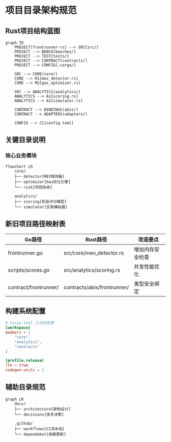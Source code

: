 # 项目目录架构规范

## Rust项目结构蓝图
```mermaid
graph TD
    PROJECT[frontrunner-rs] --> SRC[src/]
    PROJECT --> BENCH[benches/]
    PROJECT --> TEST[tests/]
    PROJECT --> CONTRACT[contracts/]
    PROJECT --> CONFIG[.cargo/]
    
    SRC --> CORE(core/)
    CORE --> M1[mev_detector.rs]
    CORE --> M2[gas_optimizer.rs]
    
    SRC --> ANALYTICS(analytics/)
    ANALYTICS --> A1[scoring.rs]
    ANALYTICS --> A2[simulator.rs]
    
    CONTRACT --> BINDINGS(abis/)
    CONTRACT --> ADAPTERS(adapters/)
    
    CONFIG --> C1[config.toml]
```

## 关键目录说明
### 核心业务模块
```mermaid
flowchart LR
    core/
    ├── detector[MEV探测器]
    ├── optimizer[Gas优化引擎]
    └── risk[风控系统]
    
    analytics/
    ├── scoring[机会评分模型]
    └── simulator[交易模拟器]
```

## 新旧项目路径映射表
| Go路径                | Rust路径                    | 改造要点         |
| --------------------- | --------------------------- | ---------------- |
| frontrunner.go        | src/core/mev_detector.rs    | 增加内存安全检查 |
| scripts/scores.go     | src/analytics/scoring.rs    | 并发性能优化     |
| contract/frontrunner/ | contracts/abis/frontrunner/ | 类型安全绑定     |

## 构建系统配置
```toml
# Cargo.toml 工作区配置
[workspace]
members = [
    "core",
    "analytics",
    "contracts"
]

[profile.release]
lto = true
codegen-units = 1
```

## 辅助目录规范
```mermaid
graph LR
    docs/
    ├── architecture[架构设计]
    └── decisions[技术决策]
    
    .github/
    ├── workflows[CI流水线]
    └── dependabot[依赖更新]
